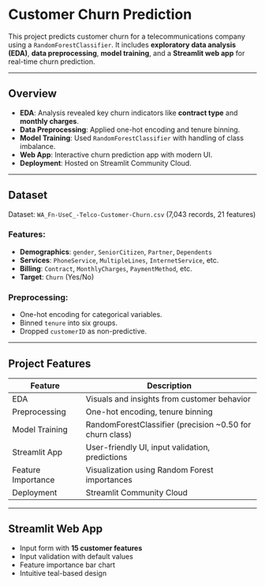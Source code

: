 #  Customer Churn Prediction

This project predicts customer churn for a telecommunications company using a `RandomForestClassifier`. It includes **exploratory data analysis (EDA)**, **data preprocessing**, **model training**, and a **Streamlit web app** for real-time churn prediction.

---

##  Overview

- **EDA**: Analysis revealed key churn indicators like **contract type** and **monthly charges**.
- **Data Preprocessing**: Applied one-hot encoding and tenure binning.
- **Model Training**: Used `RandomForestClassifier` with handling of class imbalance.
- **Web App**: Interactive churn prediction app with modern UI.
- **Deployment**: Hosted on Streamlit Community Cloud.

---

##  Dataset

Dataset: `WA_Fn-UseC_-Telco-Customer-Churn.csv` (7,043 records, 21 features)

### Features:
- **Demographics**: `gender`, `SeniorCitizen`, `Partner`, `Dependents`
- **Services**: `PhoneService`, `MultipleLines`, `InternetService`, etc.
- **Billing**: `Contract`, `MonthlyCharges`, `PaymentMethod`, etc.
- **Target**: `Churn` (Yes/No)

### Preprocessing:
- One-hot encoding for categorical variables.
- Binned `tenure` into six groups.
- Dropped `customerID` as non-predictive.

---

##  Project Features

| Feature                         | Description |
|----------------------------------|-------------|
|  EDA                        | Visuals and insights from customer behavior |
|  Preprocessing              | One-hot encoding, tenure binning |
|  Model Training             | RandomForestClassifier (precision ~0.50 for churn class) |
|  Streamlit App              | User-friendly UI, input validation, predictions |
|  Feature Importance         | Visualization using Random Forest importances |
|  Deployment                | Streamlit Community Cloud |

---

##  Streamlit Web App

- Input form with **15 customer features**
- Input validation with default values
- Feature importance bar chart
- Intuitive teal-based design



